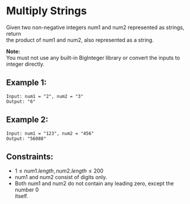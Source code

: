 # Multiply Strings

Given two non-negative integers num1 and num2 represented as strings, return  
the product of num1 and num2, also represented as a string.

**Note:**  
You must not use any built-in BigInteger library or convert the inputs to  
integer directly.

 

## Example 1:

    Input: num1 = "2", num2 = "3"
    Output: "6"

## Example 2:

    Input: num1 = "123", num2 = "456"
    Output: "56088"

 

## Constraints:

* $1 \le num1.length, num2.length \le 200$
* num1 and num2 consist of digits only.
* Both num1 and num2 do not contain any leading zero, except the number 0  
itself.

